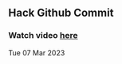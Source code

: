 
 ## Hack Github Commit 
 ### Watch video <a href="https://www.youtube.com">here</a> 
 Tue 07 Mar 2023 

